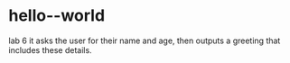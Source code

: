 # hello--world
lab 6
it asks the user for their name and age, then outputs a greeting that includes these details.

